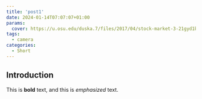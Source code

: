 ```yaml
---
title: 'post1'
date: 2024-01-14T07:07:07+01:00
params:
  cover: https://u.osu.edu/duska.7/files/2017/04/stock-market-3-21gyd1b.jpg
tags:
  - camera
categories:
  - Short
---
```


## Introduction

This is **bold** text, and this is *emphasized* text.

